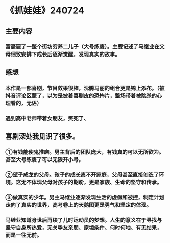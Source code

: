# 《抓娃娃》240724
## 主要内容
### 富豪雇了一整个街坊穷养二儿子（大号练废）。主要记述了马继业在父母细致安排下成长后逐渐觉醒，发现真实的故事。
## 感想
### 本作是一部喜剧，节目效果很棒，沈腾马丽的组合更是锦上添花。（被抖音评论区蒙了，以为是披着喜剧皮的恐怖片，整场带着被跳杀的心理看的，无语）
### 遇到高中老师带着女朋友，笑死了、
## 喜剧深处我见识了很多。
### ①有钱能使鬼推磨。男主背后的团队庞大，有钱真的可以无所欲为。甚至大号练废了可以无限开小号。
### ②望子成龙的父母。孩子的成长离不开家庭，父母甚至直接创造了环境。这无不体现父母对孩子的期盼，更是家族、生命的坚守和传承。
### ③做真实的少年。男主马继业逐渐发现生活的虚假和被控，制定计划走向了真实的世界，高考卷上的天鹅图更是勇气和坚定的体现。
### 马继业知道身世后再续了儿时运动员的梦想。人生的意义在于寻找与坚守自身所热爱，无关挚友亲朋、家境条件、何时何地、有无结果，而是一往无前。